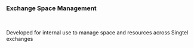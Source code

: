 <h3>Exchange Space Management</h3>
<br>
<p>Developed for internal use to manage space and resources across Singtel exchanges</p>